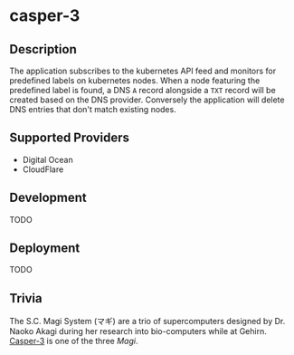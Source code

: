 # casper-3

## Description

The application subscribes to the kubernetes API feed and monitors for predefined labels on kubernetes nodes.
When a node featuring the predefined label is found, a DNS `A` record alongside a `TXT` record will be
created based on the DNS provider. Conversely the application will delete DNS entries that don't match existing nodes.

## Supported Providers

* Digital Ocean
* CloudFlare

##  Development

TODO

## Deployment

TODO


## Trivia

The S.C. Magi System (マギ) are a trio of supercomputers designed by Dr. Naoko Akagi during her research into bio-computers while at Gehirn.
[Casper-3](https://evangelion.fandom.com/wiki/Magi) is one of the three _Magi_.

